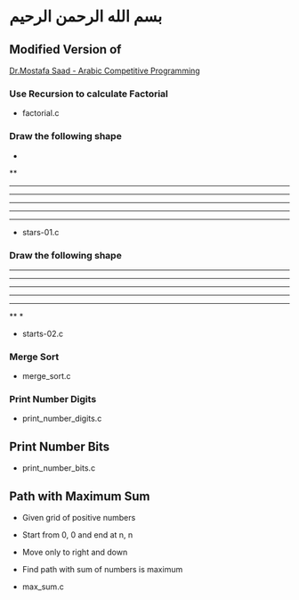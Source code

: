 # بسم الله الرحمن الرحيم

## Modified Version of 
<a href="https://raw.githubusercontent.com/mostafa-saad/ArabicCompetitiveProgramming/master/15%20C%2B%2B%20Programming%204%20Competitions/42%20C%2B%2B%20Programming%204%20Competitions%20-%20Recursion.cpp"> Dr.Mostafa Saad - Arabic Competitive Programming </a>

### Use Recursion to calculate Factorial
- factorial.c

### Draw the following shape
*
**
***
****
*****
******
*******
- stars-01.c

### Draw the following shape
*******
******
*****
****
***
**
*
- starts-02.c

### Merge Sort
- merge_sort.c

### Print Number Digits
- print_number_digits.c

## Print Number Bits
- print_number_bits.c

## Path with Maximum Sum
- Given grid of positive numbers
- Start from 0, 0 and end at n, n
- Move only to right and down
- Find path with sum of numbers is maximum

- max_sum.c
